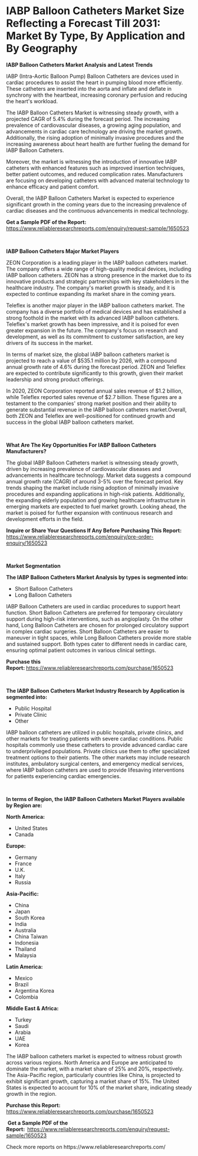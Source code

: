 <p><h1>IABP Balloon Catheters Market Size Reflecting a Forecast Till 2031: Market By Type, By Application and By Geography</h1></p><p><strong>IABP Balloon Catheters Market Analysis and Latest Trends</strong></p>
<p><p>IABP (Intra-Aortic Balloon Pump) Balloon Catheters are devices used in cardiac procedures to assist the heart in pumping blood more efficiently. These catheters are inserted into the aorta and inflate and deflate in synchrony with the heartbeat, increasing coronary perfusion and reducing the heart's workload.</p><p>The IABP Balloon Catheters Market is witnessing steady growth, with a projected CAGR of 5.4% during the forecast period. The increasing prevalence of cardiovascular diseases, a growing aging population, and advancements in cardiac care technology are driving the market growth. Additionally, the rising adoption of minimally invasive procedures and the increasing awareness about heart health are further fueling the demand for IABP Balloon Catheters.</p><p>Moreover, the market is witnessing the introduction of innovative IABP catheters with enhanced features such as improved insertion techniques, better patient outcomes, and reduced complication rates. Manufacturers are focusing on developing catheters with advanced material technology to enhance efficacy and patient comfort.</p><p>Overall, the IABP Balloon Catheters Market is expected to experience significant growth in the coming years due to the increasing prevalence of cardiac diseases and the continuous advancements in medical technology.</p></p>
<p><strong>Get a Sample PDF of the Report:&nbsp;</strong> <a href="https://www.reliableresearchreports.com/enquiry/request-sample/1650523">https://www.reliableresearchreports.com/enquiry/request-sample/1650523</a></p>
<p>&nbsp;</p>
<p><strong>IABP Balloon Catheters Major Market Players</strong></p>
<p><p>ZEON Corporation is a leading player in the IABP balloon catheters market. The company offers a wide range of high-quality medical devices, including IABP balloon catheters. ZEON has a strong presence in the market due to its innovative products and strategic partnerships with key stakeholders in the healthcare industry. The company's market growth is steady, and it is expected to continue expanding its market share in the coming years.</p><p>Teleflex is another major player in the IABP balloon catheters market. The company has a diverse portfolio of medical devices and has established a strong foothold in the market with its advanced IABP balloon catheters. Teleflex's market growth has been impressive, and it is poised for even greater expansion in the future. The company's focus on research and development, as well as its commitment to customer satisfaction, are key drivers of its success in the market.</p><p>In terms of market size, the global IABP balloon catheters market is projected to reach a value of $535.1 million by 2026, with a compound annual growth rate of 4.6% during the forecast period. ZEON and Teleflex are expected to contribute significantly to this growth, given their market leadership and strong product offerings.</p><p>In 2020, ZEON Corporation reported annual sales revenue of $1.2 billion, while Teleflex reported sales revenue of $2.7 billion. These figures are a testament to the companies' strong market position and their ability to generate substantial revenue in the IABP balloon catheters market.Overall, both ZEON and Teleflex are well-positioned for continued growth and success in the global IABP balloon catheters market.</p></p>
<p>&nbsp;</p>
<p><strong>What Are The Key Opportunities For IABP Balloon Catheters Manufacturers?</strong></p>
<p><p>The global IABP Balloon Catheters market is witnessing steady growth, driven by increasing prevalence of cardiovascular diseases and advancements in healthcare technology. Market data suggests a compound annual growth rate (CAGR) of around 3-5% over the forecast period. Key trends shaping the market include rising adoption of minimally invasive procedures and expanding applications in high-risk patients. Additionally, the expanding elderly population and growing healthcare infrastructure in emerging markets are expected to fuel market growth. Looking ahead, the market is poised for further expansion with continuous research and development efforts in the field.</p></p>
<p><strong>Inquire or Share Your Questions If Any Before Purchasing This Report:</strong> <a href="https://www.reliableresearchreports.com/enquiry/pre-order-enquiry/1650523">https://www.reliableresearchreports.com/enquiry/pre-order-enquiry/1650523</a></p>
<p>&nbsp;</p>
<p><strong>Market Segmentation</strong></p>
<p><strong>The IABP Balloon Catheters Market Analysis by types is segmented into:</strong></p>
<p><ul><li>Short Balloon Catheters</li><li>Long Balloon Catheters</li></ul></p>
<p><p>IABP Balloon Catheters are used in cardiac procedures to support heart function. Short Balloon Catheters are preferred for temporary circulatory support during high-risk interventions, such as angioplasty. On the other hand, Long Balloon Catheters are chosen for prolonged circulatory support in complex cardiac surgeries. Short Balloon Catheters are easier to maneuver in tight spaces, while Long Balloon Catheters provide more stable and sustained support. Both types cater to different needs in cardiac care, ensuring optimal patient outcomes in various clinical settings.</p></p>
<p><strong>Purchase this Report:&nbsp;</strong><a href="https://www.reliableresearchreports.com/purchase/1650523">https://www.reliableresearchreports.com/purchase/1650523</a></p>
<p>&nbsp;</p>
<p><strong>The IABP Balloon Catheters Market Industry Research by Application is segmented into:</strong></p>
<p><ul><li>Public Hospital</li><li>Private Clinic</li><li>Other</li></ul></p>
<p><p>IABP balloon catheters are utilized in public hospitals, private clinics, and other markets for treating patients with severe cardiac conditions. Public hospitals commonly use these catheters to provide advanced cardiac care to underprivileged populations. Private clinics use them to offer specialized treatment options to their patients. The other markets may include research institutes, ambulatory surgical centers, and emergency medical services, where IABP balloon catheters are used to provide lifesaving interventions for patients experiencing cardiac emergencies.</p></p>
<p>&nbsp;</p>
<p><strong>In terms of Region, the IABP Balloon Catheters Market Players available by Region are:</strong></p>
<p>
    <p> <strong> North America: </strong>
        <ul>
            <li>United States</li>
            <li>Canada</li>
        </ul>
        </p> 
    <p> <strong> Europe: </strong>
        <ul>
            <li>Germany</li>
            <li>France</li>
            <li>U.K.</li>
            <li>Italy</li>
            <li>Russia</li>
        </ul>
        </p> 
    <p> <strong> Asia-Pacific: </strong>
        <ul>
            <li>China</li>
            <li>Japan</li>
            <li>South Korea</li>
            <li>India</li>
            <li>Australia</li>
            <li>China Taiwan</li>
            <li>Indonesia</li>
            <li>Thailand</li>
            <li>Malaysia</li>
        </ul>
        </p> 
    <p> <strong> Latin America: </strong>
        <ul>
            <li>Mexico</li>
            <li>Brazil</li>
            <li>Argentina Korea</li>
            <li>Colombia</li>
        </ul>
        </p> 
    <p> <strong> Middle East & Africa: </strong>
        <ul>
            <li>Turkey</li>
            <li>Saudi</li>
            <li>Arabia</li>
            <li>UAE</li>
            <li>Korea</li>
        </ul>
    </p>
    </p>
<p><p>The IABP balloon catheters market is expected to witness robust growth across various regions. North America and Europe are anticipated to dominate the market, with a market share of 25% and 20%, respectively. The Asia-Pacific region, particularly countries like China, is projected to exhibit significant growth, capturing a market share of 15%. The United States is expected to account for 10% of the market share, indicating steady growth in the region.</p></p>
<p><strong>Purchase this Report: </strong><a href="https://www.reliableresearchreports.com/purchase/1650523">https://www.reliableresearchreports.com/purchase/1650523</a></p>
<p>&nbsp;<strong>Get a Sample PDF of the Report:&nbsp;&nbsp;</strong><a href="https://www.reliableresearchreports.com/enquiry/request-sample/1650523">https://www.reliableresearchreports.com/enquiry/request-sample/1650523</a></p>
<p><strong></strong></p>
<p>Check more reports on https://www.reliableresearchreports.com/</p>